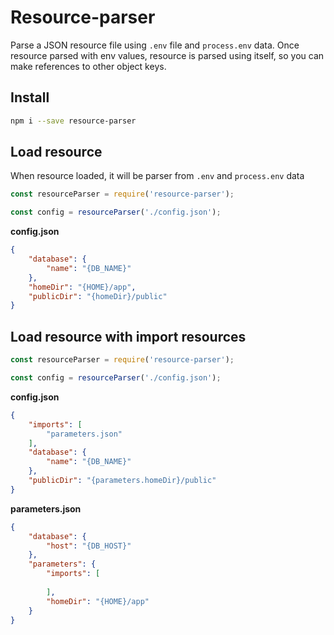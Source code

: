 # Resource-parser

Parse a JSON resource file using `.env` file and `process.env` data.
Once resource parsed with env values, resource is parsed using itself, so you can make references to other object keys.

## Install

```bash
npm i --save resource-parser
```

## Load resource

When resource loaded, it will be parser from `.env` and `process.env` data

```js
const resourceParser = require('resource-parser');

const config = resourceParser('./config.json');
```

__config.json__

```json
{
    "database": {
        "name": "{DB_NAME}"
    },
    "homeDir": "{HOME}/app",
    "publicDir": "{homeDir}/public"
}
```

## Load resource with import resources

```js
const resourceParser = require('resource-parser');

const config = resourceParser('./config.json');
```

__config.json__

```json
{
    "imports": [
        "parameters.json"
    ],
    "database": {
        "name": "{DB_NAME}"
    },
    "publicDir": "{parameters.homeDir}/public"
}
```

__parameters.json__

```json
{
    "database": {
        "host": "{DB_HOST}"
    },
    "parameters": {
        "imports": [
            
        ],
        "homeDir": "{HOME}/app"
    }
}
```